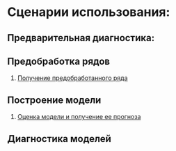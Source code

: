 # Сценарии использования:

## Предварительная диагностика:

## Предобработка рядов
1. [Получение предобработанного ряда](./Получение%20предобработанного%20ряда.md)
## Построение модели
1. [Оценка модели и получение ее прогноза](./Оценка%20модели%20и%20получение%20её%20прогноза.md)
## Диагностика моделей
